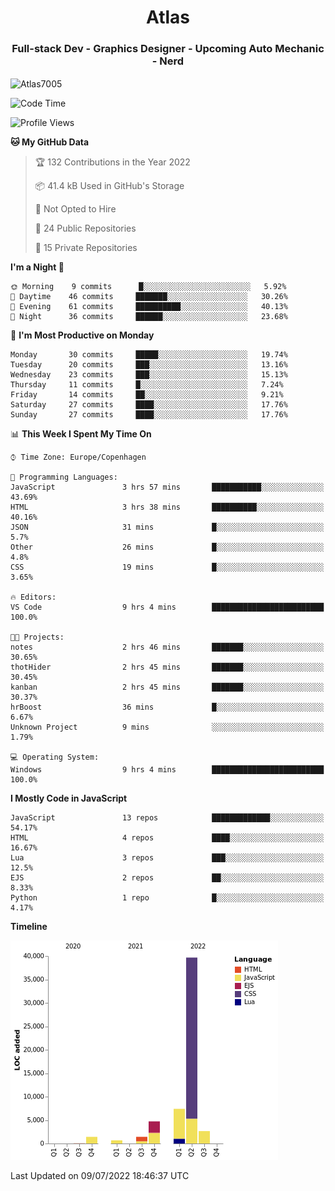 <h1 align="center">Atlas</h1>
<h3 align="center">Full-stack Dev - Graphics Designer - Upcoming Auto Mechanic - Nerd</h3>

<p><img align="center" src="https://github-readme-stats.vercel.app/api/top-langs?username=Atlas7005&show_icons=true&locale=en&layout=compact" alt="Atlas7005" /></p>

<!--START_SECTION:waka-->
![Code Time](http://img.shields.io/badge/Code%20Time-589%20hrs%2051%20mins-blue)

![Profile Views](http://img.shields.io/badge/Profile%20Views-0-blue)

**🐱 My GitHub Data** 

> 🏆 132 Contributions in the Year 2022
 > 
> 📦 41.4 kB Used in GitHub's Storage 
 > 
> 🚫 Not Opted to Hire
 > 
> 📜 24 Public Repositories 
 > 
> 🔑 15 Private Repositories  
 > 
**I'm a Night 🦉** 

```text
🌞 Morning    9 commits      █░░░░░░░░░░░░░░░░░░░░░░░░   5.92% 
🌆 Daytime    46 commits     ███████░░░░░░░░░░░░░░░░░░   30.26% 
🌃 Evening    61 commits     ██████████░░░░░░░░░░░░░░░   40.13% 
🌙 Night      36 commits     ██████░░░░░░░░░░░░░░░░░░░   23.68%

```
📅 **I'm Most Productive on Monday** 

```text
Monday       30 commits     █████░░░░░░░░░░░░░░░░░░░░   19.74% 
Tuesday      20 commits     ███░░░░░░░░░░░░░░░░░░░░░░   13.16% 
Wednesday    23 commits     ███░░░░░░░░░░░░░░░░░░░░░░   15.13% 
Thursday     11 commits     █░░░░░░░░░░░░░░░░░░░░░░░░   7.24% 
Friday       14 commits     ██░░░░░░░░░░░░░░░░░░░░░░░   9.21% 
Saturday     27 commits     ████░░░░░░░░░░░░░░░░░░░░░   17.76% 
Sunday       27 commits     ████░░░░░░░░░░░░░░░░░░░░░   17.76%

```


📊 **This Week I Spent My Time On** 

```text
⌚︎ Time Zone: Europe/Copenhagen

💬 Programming Languages: 
JavaScript               3 hrs 57 mins       ███████████░░░░░░░░░░░░░░   43.69% 
HTML                     3 hrs 38 mins       ██████████░░░░░░░░░░░░░░░   40.16% 
JSON                     31 mins             █░░░░░░░░░░░░░░░░░░░░░░░░   5.7% 
Other                    26 mins             █░░░░░░░░░░░░░░░░░░░░░░░░   4.8% 
CSS                      19 mins             █░░░░░░░░░░░░░░░░░░░░░░░░   3.65%

🔥 Editors: 
VS Code                  9 hrs 4 mins        █████████████████████████   100.0%

🐱‍💻 Projects: 
notes                    2 hrs 46 mins       ███████░░░░░░░░░░░░░░░░░░   30.65% 
thotHider                2 hrs 45 mins       ███████░░░░░░░░░░░░░░░░░░   30.45% 
kanban                   2 hrs 45 mins       ███████░░░░░░░░░░░░░░░░░░   30.37% 
hrBoost                  36 mins             █░░░░░░░░░░░░░░░░░░░░░░░░   6.67% 
Unknown Project          9 mins              ░░░░░░░░░░░░░░░░░░░░░░░░░   1.79%

💻 Operating System: 
Windows                  9 hrs 4 mins        █████████████████████████   100.0%

```

**I Mostly Code in JavaScript** 

```text
JavaScript               13 repos            █████████████░░░░░░░░░░░░   54.17% 
HTML                     4 repos             ████░░░░░░░░░░░░░░░░░░░░░   16.67% 
Lua                      3 repos             ███░░░░░░░░░░░░░░░░░░░░░░   12.5% 
EJS                      2 repos             ██░░░░░░░░░░░░░░░░░░░░░░░   8.33% 
Python                   1 repo              █░░░░░░░░░░░░░░░░░░░░░░░░   4.17%

```


**Timeline**

![Chart not found](https://raw.githubusercontent.com/Atlas7005/Atlas7005/master/charts/bar_graph.png) 


 Last Updated on 09/07/2022 18:46:37 UTC
<!--END_SECTION:waka-->
